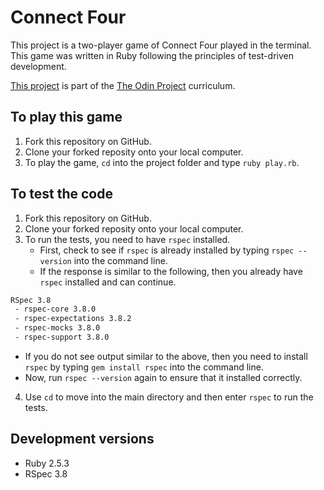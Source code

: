 # Connect Four

This project is a two-player game of Connect Four played in the terminal. This game was written in Ruby following the principles of test-driven development.

[This project](https://www.theodinproject.com/courses/ruby-programming/lessons/testing-your-ruby-code?ref=lnav) is part of the [The Odin Project](https://www.theodinproject.com) curriculum.

## To play this game

1. Fork this repository on GitHub.
2. Clone your forked reposity onto your local computer.
3. To play the game, `cd` into the project folder and type `ruby play.rb`.

## To test the code

1. Fork this repository on GitHub.
2. Clone your forked reposity onto your local computer.
3. To run the tests, you need to have `rspec` installed.
   - First, check to see if `rspec` is already installed by typing `rspec --version` into the command line.
   - If the response is similar to the following, then you already have `rspec` installed and can continue.
 ~~~bash
 RSpec 3.8
  - rspec-core 3.8.0
  - rspec-expectations 3.8.2
  - rspec-mocks 3.8.0
  - rspec-support 3.8.0
~~~
   - If you do not see output similar to the above, then you need to install `rspec` by typing `gem install rspec` into the command line.
   - Now, run `rspec --version` again to ensure that it installed correctly.
4. Use `cd` to move into the main directory and then enter `rspec` to run the tests.

## Development versions
 - Ruby 2.5.3
 - RSpec 3.8